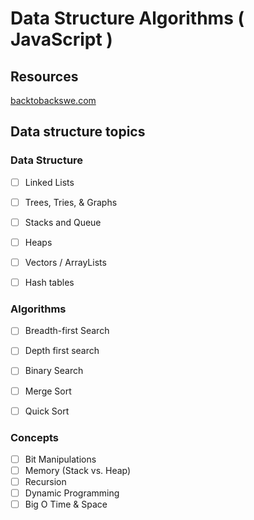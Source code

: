 # Data Structure Algorithms ( JavaScript )


## Resources
[backtobackswe.com](https://backtobackswe.com/platform/content)

## Data structure topics 

### Data Structure 
- [ ] Linked Lists 
- [ ] Trees, Tries, & Graphs 
- [ ] Stacks and Queue 
- [ ] Heaps 
- [ ] Vectors / ArrayLists
- [ ] Hash tables 


### Algorithms 
- [ ] Breadth-first Search
- [ ] Depth first search 
- [ ] Binary Search
- [ ] Merge Sort
- [ ] Quick Sort


### Concepts
- [ ] Bit Manipulations 
- [ ] Memory (Stack vs. Heap)
- [ ] Recursion 
- [ ] Dynamic Programming 
- [ ] Big O Time & Space 
